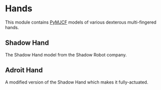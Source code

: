 # Hands

This module contains [PyMJCF](https://github.com/deepmind/dm_control/tree/main/dm_control/mjcf) models of various dexterous multi-fingered hands.

## Shadow Hand

The Shadow Hand model from the Shadow Robot company.

## Adroit Hand

A modified version of the Shadow Hand which makes it fully-actuated.

